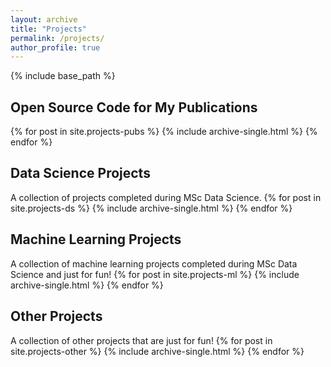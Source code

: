 ```yaml
---
layout: archive
title: "Projects"
permalink: /projects/
author_profile: true
---
```


{% include base_path %}

## Open Source Code for My Publications
{% for post in site.projects-pubs %}
    {% include archive-single.html %}
  {% endfor %}

## Data Science Projects

A collection of projects completed during MSc Data Science.
{% for post in site.projects-ds %}
    {% include archive-single.html %}
  {% endfor %}
  
## Machine Learning Projects

A collection of machine learning projects completed during MSc Data Science and just for fun!
{% for post in site.projects-ml %}
    {% include archive-single.html %}
  {% endfor %}

## Other Projects

A collection of other projects that are just for fun! 
{% for post in site.projects-other %}
    {% include archive-single.html %}
  {% endfor %}

